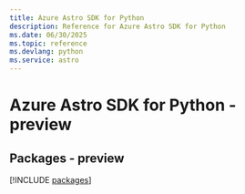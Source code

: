 ```yaml
---
title: Azure Astro SDK for Python
description: Reference for Azure Astro SDK for Python
ms.date: 06/30/2025
ms.topic: reference
ms.devlang: python
ms.service: astro
---
```

# Azure Astro SDK for Python - preview
## Packages - preview
[!INCLUDE [packages](astro-index.md)]